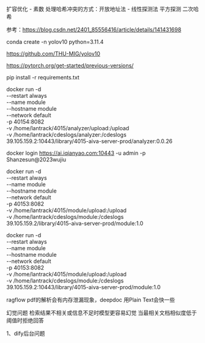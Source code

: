 扩容优化 - 素数
处理哈希冲突的方式：开放地址法 - 线性探测法  平方探测   二次哈希





参考：https://blog.csdn.net/2401_85556416/article/details/141431698

conda create -n yolov10 python=3.11.4

https://github.com/THU-MIG/yolov10 


https://pytorch.org/get-started/previous-versions/


pip install -r requirements.txt


docker run -d \
  --restart always \
  --name module \
  --hostname module \
  --network default \
  -p 40154:8082 \
  -v /home/lantrack/4015/analyzer/upload:/upload \
  -v /home/lantrack/cdeslogs/analyzer:/cdeslogs \
  39.105.159.2:10443/library/4015-aiva-server-prod/analyzer:0.0.26
  
  docker login https://ai.iqianyao.com:10443 -u admin -p Shanzesun@2023wujiu

docker run -d \
  --restart always \
  --name module \
  --hostname module \
  --network default \
  -p 40153:8082 \
  -v /home/lantrack/4015/module/upload:/upload \
  -v /home/lantrack/cdeslogs/module:/cdeslogs \
  39.105.159.2/library/4015-aiva-server-prod/module:1.0

docker run -d \
  --restart always \
  --name module \
  --hostname module \
  --network default \
  -p 40153:8082 \
  -v /home/lantrack/4015/module/upload:/upload \
  -v /home/lantrack/cdeslogs/module:/cdeslogs \
  39.105.159.2:10443/library/4015-aiva-server-prod/module:1.0

ragflow
pdf的解析会有内存泄漏现象，deepdoc    用Plain Text会快一些

幻觉问题
检索结果不相关或信息不足时模型更容易幻觉
当最相关文档相似度低于阈值时拒绝回答

1、dify后台问题